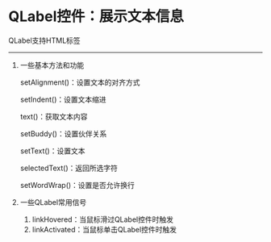 # QLabel控件：展示文本信息

QLabel支持HTML标签

---

1. 一些基本方法和功能

    setAlignment()：设置文本的对齐方式

    setIndent()：设置文本缩进

    text()：获取文本内容

    setBuddy()：设置伙伴关系

    setText()：设置文本

    selectedText()：返回所选字符

    setWordWrap()：设置是否允许换行
    
2. 一些QLabel常用信号

    1. linkHovered：当鼠标滑过QLabel控件时触发
    2. linkActivated：当鼠标单击QLabel控件时触发